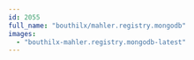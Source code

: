```yaml
---
id: 2055
full_name: "bouthilx/mahler.registry.mongodb"
images: 
  - "bouthilx-mahler.registry.mongodb-latest"
---
```


